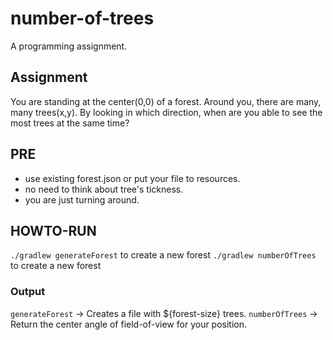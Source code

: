# number-of-trees
A programming assignment.

## Assignment

You are standing at the center(0,0) of a forest. Around you, there are many, many trees(x,y). By looking in which direction, when are
you able to see the most trees at the same time?

## PRE

* use existing forest.json or put your file to resources.
* no need to think about tree's tickness.
* you are just turning around.

## HOWTO-RUN

```./gradlew generateForest``` to create a new forest
```./gradlew numberOfTrees``` to create a new forest


### Output

```generateForest``` -> Creates a file with ${forest-size} trees.
```numberOfTrees```  -> Return the center angle of field-of-view for your position.
